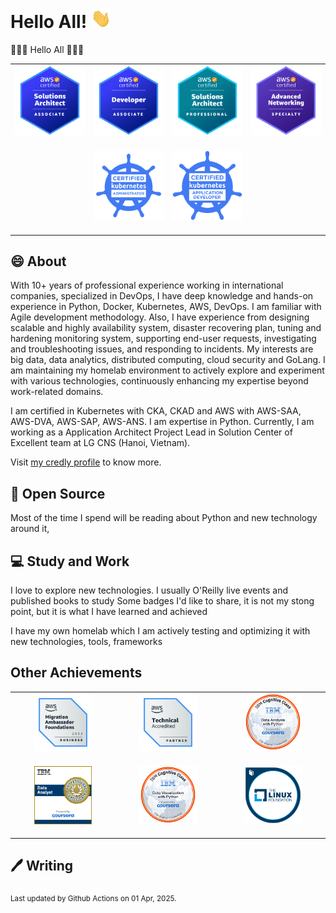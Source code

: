 # Hello All! <img src="assets/wave.gif" width="32px" alt="">

👋👋👋 Hello All 👋👋👋

<table>
    <tr>
        <td><img src="assets/aws-saa.png" style="margin-bottom:16px;" alt=""></td>
        <td><img src="assets/aws-dva.png" style="margin-bottom:16px;" alt=""></td>
        <td><img src="assets/aws-sap.png" style="margin-bottom:16px;" alt=""></td>
        <td><img src="assets/aws-ans.png" style="margin-bottom:16px;" alt=""></td>
    </tr>
    <tr>
        <td></td>
        <td><img src="assets/cka.png" style="margin-bottom:16px;" alt=""></td>
        <td><img src="assets/ckad.png" style="margin-bottom:16px;" alt=""></td>
        <td></td>
    </tr>
</table>

## 😄 About

With 10+ years of professional experience working in international companies, specialized in DevOps, I have deep knowledge and hands-on experience in Python, Docker, Kubernetes, AWS, DevOps. I am familiar with Agile development methodology. Also, I have experience from designing scalable and highly availability system, disaster recovering plan, tuning and hardening monitoring system, supporting end-user requests, investigating and troubleshooting issues, and responding to incidents. My interests are big data, data analytics, distributed computing, cloud security and GoLang. I am maintaining my homelab environment to actively explore and experiment with various technologies, continuously enhancing my expertise beyond work-related domains.

I am certified in Kubernetes with CKA, CKAD and AWS with AWS-SAA, AWS-DVA, AWS-SAP, AWS-ANS. I am expertise in Python. Currently, I am working as a Application Architect Project Lead in Solution Center of Excellent team at LG CNS (Hanoi, Vietnam).

Visit [my credly profile](https://www.credly.com/users/duy-chu/badges) to know more.

## 🙏 Open Source

Most of the time I spend will be reading about Python and new technology around it,

## 💻 Study and Work

I love to explore new technologies. I usually O'Reilly live events and published books to study
Some badges I'd like to share, it is not my stong point, but it is what I have learned and achieved

I have my own homelab which I am actively testing and optimizing it with new technologies, tools, frameworks

## Other Achievements

<table>
    <tr>
        <td style="text-align: center; vertical-align: middle;"><img width=60% src="assets/aws-maf.png" style="margin-bottom:16px;" alt=""></td>
        <td style="text-align: center; vertical-align: middle;"><img width=60% src="assets/aws-ta.png" style="margin-bottom:16px;" alt=""></td>
        <td style="text-align: center; vertical-align: middle;"><img width=60% src="assets/ibm-dawp.png" style="margin-bottom:16px;" alt=""></td>
    </tr>
    <tr>
        <td style="text-align: center; vertical-align: middle;"><img width=60% src="assets/ibm-da.png" style="margin-bottom:16px;" alt=""></td>
        <td style="text-align: center; vertical-align: middle;"><img width=60% src="assets/ibm-dvp.png" style="margin-bottom:16px;" alt=""></td>
        <td style="text-align: center; vertical-align: middle;"><img width=60% src="assets/lf-ke.png" style="margin-bottom:16px;" alt=""></td>
    </tr>

</table>

## 🖊️ Writing

<sub>Last updated by Github Actions on 01 Apr, 2025.</sub>